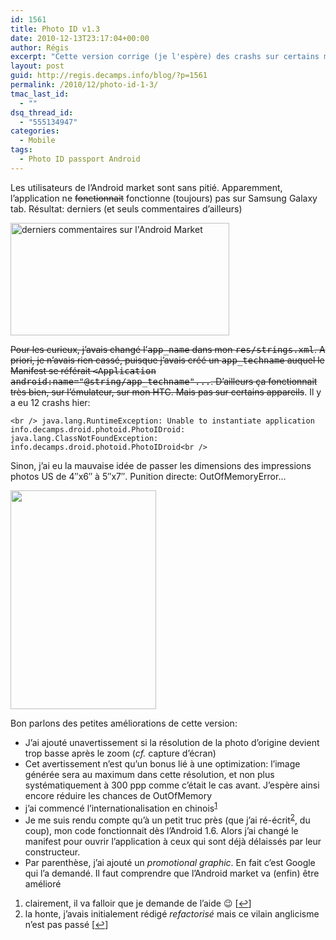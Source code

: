 ```yaml
---
id: 1561
title: Photo ID v1.3
date: 2010-12-13T23:17:04+00:00
author: Régis
excerpt: "Cette version corrige (je l'espère) des crashs sur certains mobiles. Quelques petites modifications qui étaient en cours ont été incluses :)"
layout: post
guid: http://regis.decamps.info/blog/?p=1561
permalink: /2010/12/photo-id-1-3/
tmac_last_id:
  - ""
dsq_thread_id:
  - "555134947"
categories:
  - Mobile
tags:
  - Photo ID passport Android
---
```

Les utilisateurs de l&rsquo;Android market sont sans pitié. Apparemment, l&rsquo;application ne <del datetime="2010-12-14T20:10:41+00:00">fonctionnait</del> fonctionne (toujours) pas sur Samsung Galaxy tab. Résultat: derniers (et seuls commentaires d&rsquo;ailleurs)
  
[<img src="http://regis.decamps.info/blog/wp-content/uploads/2010/12/Capture-d’écran-2010-12-13-à-22.55.34-350x180.png" alt="derniers commentaires sur l&#039;Android Market" title="Derniers commentaires" width="350" height="180" class="alignnone size-medium wp-image-1562" srcset="http://regis.decamps.info/blog/wp-content/uploads/2010/12/Capture-d’écran-2010-12-13-à-22.55.34-350x180.png 350w, http://regis.decamps.info/blog/wp-content/uploads/2010/12/Capture-d’écran-2010-12-13-à-22.55.34.png 526w" sizes="(max-width: 350px) 100vw, 350px" />](http://regis.decamps.info/blog/wp-content/uploads/2010/12/Capture-d’écran-2010-12-13-à-22.55.34.png)

<del datetime="2010-12-14T20:10:41+00:00">Pour les curieux, j&rsquo;avais changé l&rsquo;<tt>app_name</tt> dans mon <tt>res/strings.xml</tt>. A priori, je n&rsquo;avais rien cassé, puisque j&rsquo;avais créé un <tt>app_techname</tt> auquel le Manifest se référait <tt><Application android:name="@string/app_techname"...</tt>. D&rsquo;ailleurs ça fonctionnait très bien, sur l&rsquo;émulateur, sur mon HTC. Mais pas sur certains appareils</del>. Il y a eu 12 crashs hier:
  
`<br />
java.lang.RuntimeException: Unable to instantiate application info.decamps.droid.photoid.PhotoIDroid: java.lang.ClassNotFoundException: info.decamps.droid.photoid.PhotoIDroid<br />
` 

Sinon, j&rsquo;ai eu la mauvaise idée de passer les dimensions des impressions photos US de 4&Prime;x6&Prime; à 5&Prime;x7&Prime;. Punition directe: OutOfMemoryError&#8230;

[<img src="http://regis.decamps.info/blog/wp-content/uploads/2010/12/device9-233x350.png" alt="" title="Avertissement si résolution faible" width="233" height="350" class="alignright size-medium wp-image-1564" srcset="http://regis.decamps.info/blog/wp-content/uploads/2010/12/device9-233x350.png 233w, http://regis.decamps.info/blog/wp-content/uploads/2010/12/device9.png 320w" sizes="(max-width: 233px) 100vw, 233px" />](http://regis.decamps.info/blog/wp-content/uploads/2010/12/device9.png)

Bon parlons des petites améliorations de cette version:

  * J&rsquo;ai ajouté unavertissement si la résolution de la photo d&rsquo;origine devient trop basse après le zoom (_cf._ capture d&rsquo;écran)
  * Cet avertissement n&rsquo;est qu&rsquo;un bonus lié à une optimization: l&rsquo;image générée sera au maximum dans cette résolution, et non plus systématiquement à 300&nbsp;ppp comme c&rsquo;était le cas avant. J&rsquo;espère ainsi encore réduire les chances de OutOfMemory
  * j&rsquo;ai commencé l&rsquo;internationalisation en chinois<sup><a href="#footnote_0_1561" id="identifier_0_1561" class="footnote-link footnote-identifier-link" title="clairement, il va falloir que je demande de l&rsquo;aide ;-) ">1</a></sup>
  * Je me suis rendu compte qu&rsquo;à un petit truc près (que j&rsquo;ai ré-écrit<sup><a href="#footnote_1_1561" id="identifier_1_1561" class="footnote-link footnote-identifier-link" title="la honte, j&rsquo;avais initialement r&eacute;dig&eacute; refactoris&eacute; mais ce vilain anglicisme n&rsquo;est pas pass&eacute;">2</a></sup>, du coup), mon code fonctionnait dès l&rsquo;Android 1.6. Alors j&rsquo;ai changé le manifest pour ouvrir l&rsquo;application à ceux qui sont déjà délaissés par leur constructeur. 
  * Par parenthèse, j&rsquo;ai ajouté un _promotional graphic_. En fait c&rsquo;est Google qui l&rsquo;a demandé. Il faut comprendre que l&rsquo;Android market va (enfin) être amélioré

<ol class="footnotes">
  <li id="footnote_0_1561" class="footnote">
    clairement, il va falloir que je demande de l&rsquo;aide 😉 [<a href="#identifier_0_1561" class="footnote-link footnote-back-link">&#8617;</a>]
  </li>
  <li id="footnote_1_1561" class="footnote">
    la honte, j&rsquo;avais initialement rédigé <em>refactorisé</em> mais ce vilain anglicisme n&rsquo;est pas passé [<a href="#identifier_1_1561" class="footnote-link footnote-back-link">&#8617;</a>]
  </li>
</ol>